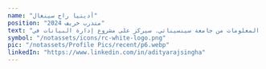 ```yaml
---
name: "أديتيا راج سينغال"
position: "متدرب خريف 2024"
text: "أديتيا هو طالب دراسات عليا في نظم المعلومات من جامعة سينسيناتي. سيركز على مشروع إدارة البيانات في RC، حيث سيقوم بتجميع البيانات وتحويلها إلى قاعدة بيانات علائقية قابلة للتوسع. كما سيقوم أديتيا بتصميم لوحات معلومات باستخدام Looker وإنشاء عرض تقديمي لدعم جهود جمع التبرعات لدينا. نحن متحمسون لانضمام أديتيا إلى الفريق!"
symbol: "/notassets/icons/rc-white-logo.png"
pic: "/notassets/Profile Pics/recent/p6.webp"
linkedIn: "https://www.linkedin.com/in/adityarajsingha"
---
```


